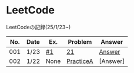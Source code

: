 # LeetCode
LeetCodeの記録(25/1/23~)


| No. | Date | Ex. | Problem | Answer |
| --- | ---- | --- | ------- | ------ |
| 001 | 1/23 | [#1](https://github.com/Riochin/AtCoder/issues/1) | [21](https://atcoder.jp/contests/abs/tasks/abc085_c) | [Answer](https://github.com/Riochin/AtCoder/tree/main/ABS/ABC085C) |
| 002 | 1/22 | None | [PracticeA](https://atcoder.jp/contests/abs/tasks/practice_1) | [Answer]
